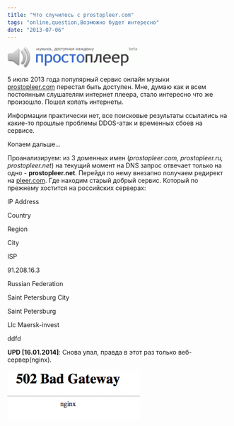 ```yaml
---
title: "Что случилось с prostopleer.com"
tags: "online,question,Возможно будет интересно"
date: "2013-07-06"
---
```


![](images/prostopleer-logo-300x48.gif "prostopleer-logo")

5 июля 2013 года популярный сервис онлайн музыки [prostopleer.com](https://prostopleer.com/) перестал быть доступен. Мне, думаю как и всем постоянным слушателям интернет плеера, стало интересно что же произошло. Пошел копать интернеты.

Информации практически нет, все поисковые результаты ссылались на какие-то прошлые проблемы DDOS-атак и временных сбоев на сервисе.

Копаем дальше...

Проанализируем: из 3 доменных имен (_prostopleer.com, prostopleer.ru, prostopleer.net_) на текущий момент на DNS запрос отвечает только на одно - **prostopleer.net**. Перейдя по нему внезапно получаем редирект на [pleer.com](https://pleer.com/). Где находим старый добрый сервис. Который по прежнему хостится на российских серверах:

IP Address

Country

Region

City

ISP

91.208.16.3

Russian Federation

Saint Petersburg City

Saint Petersburg

Llc Maersk-invest

ddfd

**UPD [16.01.2014]**: Снова упал, правда в этот раз только веб-сервер(nginx).

[![](images/Screenshot-2014-01-16-10.41.30-300x114.png "Screenshot 2014-01-16 10.41.30")](https://stepansuvorov.com/blog/wp-content/uploads/2013/07/Screenshot-2014-01-16-10.41.30.png)
